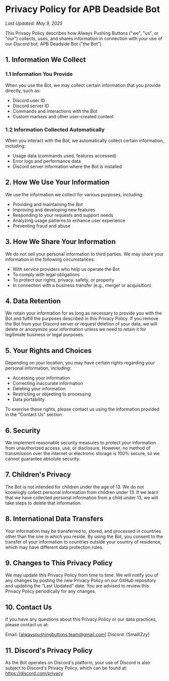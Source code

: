 # Privacy Policy for APB Deadside Bot

*Last Updated: May 9, 2025*

This Privacy Policy describes how Always Pushing Buttons ("we", "us", or "our") collects, uses, and shares information in connection with your use of our Discord bot, APB Deadside Bot ("the Bot").

## 1. Information We Collect

### 1.1 Information You Provide
When you use the Bot, we may collect certain information that you provide directly, such as:
- Discord user ID
- Discord server ID
- Commands and interactions with the Bot
- Custom markers and other user-created content

### 1.2 Information Collected Automatically
When you interact with the Bot, we automatically collect certain information, including:
- Usage data (commands used, features accessed)
- Error logs and performance data
- Discord server information where the Bot is installed

## 2. How We Use Your Information

We use the information we collect for various purposes, including:
- Providing and maintaining the Bot
- Improving and developing new features
- Responding to your requests and support needs
- Analyzing usage patterns to enhance user experience
- Preventing fraud and abuse

## 3. How We Share Your Information

We do not sell your personal information to third parties. We may share your information in the following circumstances:
- With service providers who help us operate the Bot
- To comply with legal obligations
- To protect our rights, privacy, safety, or property
- In connection with a business transfer (e.g., merger or acquisition)

## 4. Data Retention

We retain your information for as long as necessary to provide you with the Bot and fulfill the purposes described in this Privacy Policy. If you remove the Bot from your Discord server or request deletion of your data, we will delete or anonymize your information unless we need to retain it for legitimate business or legal purposes.

## 5. Your Rights and Choices

Depending on your location, you may have certain rights regarding your personal information, including:
- Accessing your information
- Correcting inaccurate information
- Deleting your information
- Restricting or objecting to processing
- Data portability

To exercise these rights, please contact us using the information provided in the "Contact Us" section.

## 6. Security

We implement reasonable security measures to protect your information from unauthorized access, use, or disclosure. However, no method of transmission over the internet or electronic storage is 100% secure, so we cannot guarantee absolute security.

## 7. Children's Privacy

The Bot is not intended for children under the age of 13. We do not knowingly collect personal information from children under 13. If we learn that we have collected personal information from a child under 13, we will take steps to delete that information.

## 8. International Data Transfers

Your information may be transferred to, stored, and processed in countries other than the one in which you reside. By using the Bot, you consent to the transfer of your information to countries outside your country of residence, which may have different data protection rules.

## 9. Changes to This Privacy Policy

We may update this Privacy Policy from time to time. We will notify you of any changes by posting the new Privacy Policy on our GitHub repository and updating the "Last Updated" date. You are advised to review this Privacy Policy periodically for any changes.

## 10. Contact Us

If you have any questions about this Privacy Policy or our data practices, please contact us at:

Email: [alwayspushingbuttons.team@gmail.com]
Discord: [SmalllZzy]

## 11. Discord's Privacy Policy

As the Bot operates on Discord's platform, your use of Discord is also subject to Discord's Privacy Policy, which can be found at: https://discord.com/privacy

